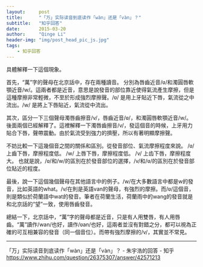 ```yaml
---
layout:     post
title:      "「万」实际读音到底读作「wàn」还是「vàn」？"
subtitle:   "知乎回答"
date:       2015-03-20
author:     "Qinge Li"
header-img: "img/post_head_pic_js.jpg"
tags:
    - 知乎回答
---
```


具體解釋一下這個現象。

首先，“萬”字的聲母在北京話中，存在兩種讀音。 分別為唇齒近音/ʋ/和濁圓唇軟顎近音/w/。這兩者都是近音，意思是說發音的部位靠近使得氣流產生摩擦，但是這種摩擦非常輕微，不至於形成強烈摩擦聲。/ʋ/ 是用上牙貼近下唇，氣流從之中流出。/w/ 是將上下唇貼近，氣流從中流出。

其次，區分一下三個聲母濁唇齒擦音/v/，唇齒近音/ʋ/，和濁圓唇軟顎近音/w/。後面兩個已經解釋了。這裡解釋一下濁唇齒擦音/v/，發這個音的時候，上牙用力貼合下唇，聲帶震動。由於氣流受到強力的擠壓，所以有著明顯摩擦聲。

不妨比較一下這幾個音之間的關係和區別。從發音部位、氣流摩擦程度來說。
/ʋ/ 上齒下唇，摩擦程度低。
/w/ 上唇下唇，摩擦程度低。
/v/ 上齿下唇，摩擦程度大。
也就是說，/ʋ/和/w/的區別在於發音部位的選擇，/v/和/ʋ/的區別在於發音部位貼近的程度。

最後，說一下這個幾個聲母在其他語言中的例子。/w/在大多數語言中都是w的發音，比如英語的what。/v/在則是英語van的聲母，有強烈的摩擦。而/ʋ/這個音，則是類似於荷蘭語中wat的發音。筆者在荷蘭生活，荷蘭雨中的wang的發音就是和北京話的“望”一致，使用唇齒發音。

總結一下，北京話中，“萬”字的聲母都是近音，只是有人用雙唇，有人用唇齒。“萬”讀作/wan/也好，讀作/ʋan/也好，這兩者並沒有對錯之分，都可以視為正確的可互相兼容的發音（同一個音位）。而帶有強烈摩擦的/v/，其實並不常見。

---

「万」实际读音到底读作「wàn」还是「vàn」？ - 朱宇浩的回答 - 知乎
<a href="https://www.zhihu.com/question/26375307/answer/42571213" target="_blank">https://www.zhihu.com/question/26375307/answer/42571213</a>